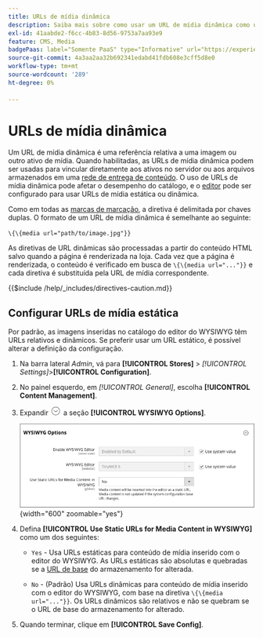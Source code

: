```yaml
---
title: URLs de mídia dinâmica
description: Saiba mais sobre como usar um URL de mídia dinâmica como uma referência relativa a uma imagem ou outro ativo de mídia.
exl-id: 41aabde2-f6cc-4b83-8d56-9753a7aa93e9
feature: CMS, Media
badgePaas: label="Somente PaaS" type="Informative" url="https://experienceleague.adobe.com/pt-br/docs/commerce/user-guides/product-solutions" tooltip="Aplica-se somente a projetos do Adobe Commerce na nuvem (infraestrutura do PaaS gerenciada pela Adobe) e a projetos locais."
source-git-commit: 4a3aa2aa32b692341edabd41fdb608e3cff5d8e0
workflow-type: tm+mt
source-wordcount: '289'
ht-degree: 0%

---
```


# URLs de mídia dinâmica

Um URL de mídia dinâmica é uma referência relativa a uma imagem ou outro ativo de mídia. Quando habilitadas, as URLs de mídia dinâmica podem ser usadas para vincular diretamente aos ativos no servidor ou aos arquivos armazenados em uma [rede de entrega de conteúdo](media-storage-content-delivery-network.md). O uso de URLs de mídia dinâmica pode afetar o desempenho do catálogo, e o [editor](editor.md#configure-the-editor) pode ser configurado para usar URLs de mídia estática ou dinâmica.

Como em todas as [marcas de marcação](../systems/markup-tags.md), a diretiva é delimitada por chaves duplas. O formato de um URL de mídia dinâmica é semelhante ao seguinte:

`\{\{media url="path/to/image.jpg"}}`

As diretivas de URL dinâmicas são processadas a partir do conteúdo HTML salvo quando a página é renderizada na loja. Cada vez que a página é renderizada, o conteúdo é verificado em busca de `\{\{media url="..."}}` e cada diretiva é substituída pela URL de mídia correspondente.

{{$include /help/_includes/directives-caution.md}}

## Configurar URLs de mídia estática

Por padrão, as imagens inseridas no catálogo do editor do WYSIWYG têm URLs relativos e dinâmicos. Se preferir usar um URL estático, é possível alterar a definição da configuração.

1. Na barra lateral _Admin_, vá para **[!UICONTROL Stores]** > _[!UICONTROL Settings]_>**[!UICONTROL Configuration]**.

1. No painel esquerdo, em _[!UICONTROL General]_, escolha **[!UICONTROL Content Management]**.

1. Expandir ![Seletor de expansão](../assets/icon-display-expand.png) a seção **[!UICONTROL WYSIWYG Options]**.

   ![Opções do WYSIWYG](./assets/content-management-wysiwyg-options.png){width="600" zoomable="yes"}

1. Defina **[!UICONTROL Use Static URLs for Media Content in WYSIWYG]** como um dos seguintes:

   - `Yes` - Usa URLs estáticas para conteúdo de mídia inserido com o editor do WYSIWYG. As URLs estáticas são absolutas e quebradas se a [URL de base](../stores-purchase/store-urls.md) do armazenamento for alterada.

   - `No` - (Padrão) Usa URLs dinâmicas para conteúdo de mídia inserido com o editor do WYSIWYG, com base na diretiva `\{\{media url="..."}}`. Os URLs dinâmicos são relativos e não se quebram se o URL de base do armazenamento for alterado.

1. Quando terminar, clique em **[!UICONTROL Save Config]**.

<!-- Last updated from includes: 2022-08-30 15:36:09 -->

